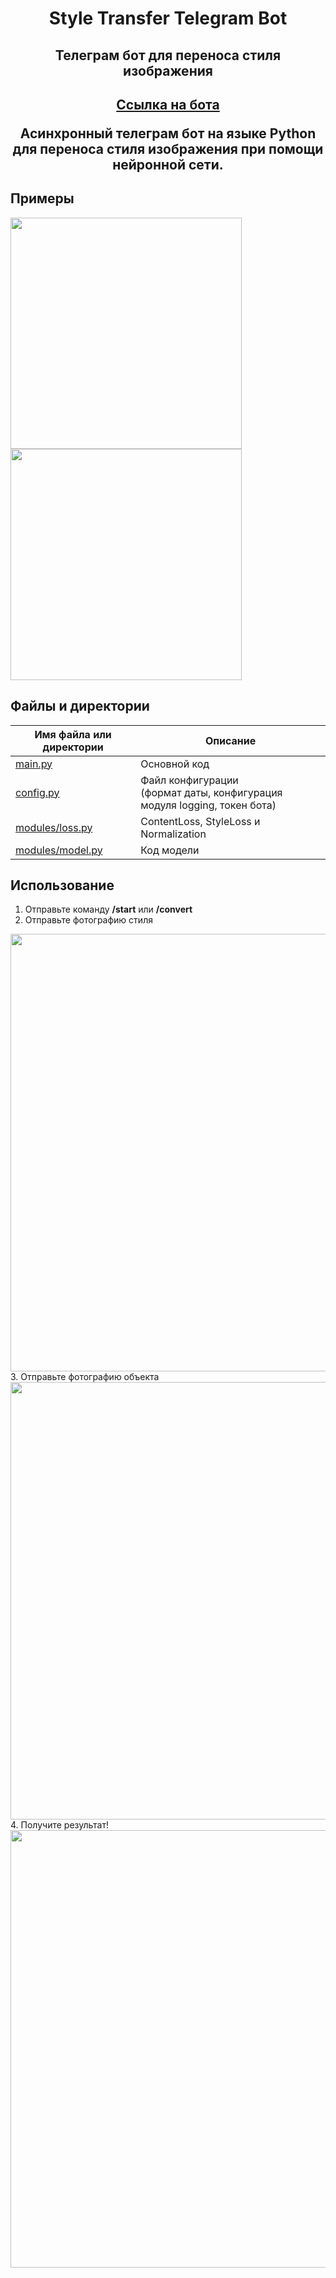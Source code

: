 <h1 align="center">Style Transfer Telegram Bot</h1>
<h2 align="center">Телеграм бот для переноса стиля изображения</h2>

<h2 align="center"><a href="https://www.mozilla.org/ru/](https://t.me/foto_creator_nn_bot)">Ссылка на бота</a></p>

Асинхронный телеграм бот на языке Python для переноса стиля изображения при помощи нейронной сети.

## Примеры
<p>
    <img src="https://media.discordapp.net/attachments/572705890524725248/1068940296802549942/Fotoram.io.jpg" width="370">
    <img src="https://media.discordapp.net/attachments/572705890524725248/1068940947104202782/Fotoram.io_1.jpg" width="370">    
</p>

## Файлы и директории

| Имя файла или директории             | Описание                                                                      |
|--------------------------------------|-------------------------------------------------------------------------------|
| [main.py](main.py)                   | Основной код                                                                  |
| [config.py](config.py)               | Файл конфигурации <br/>(формат даты, конфигурация модуля logging, токен бота) |
| [modules/loss.py](modules/loss.py)   | ContentLoss, StyleLoss и Normalization                                        |
| [modules/model.py](modules/model.py) | Код модели                                                                    |

## Использование

1. Отправьте команду **/start** или **/convert**
2. Отправьте фотографию стиля
<img src="https://user-images.githubusercontent.com/69642892/215318213-dd1b1aa4-e7e0-476c-91b6-cc307830e583.png" width="700">
3. Отправьте фотографию объекта
<img src="https://media.discordapp.net/attachments/572705890524725248/1069191182598557736/image.png" width="700">
4. Получите результат!
<img src="https://media.discordapp.net/attachments/572705890524725248/1069191281567342682/image.png" width="700">
